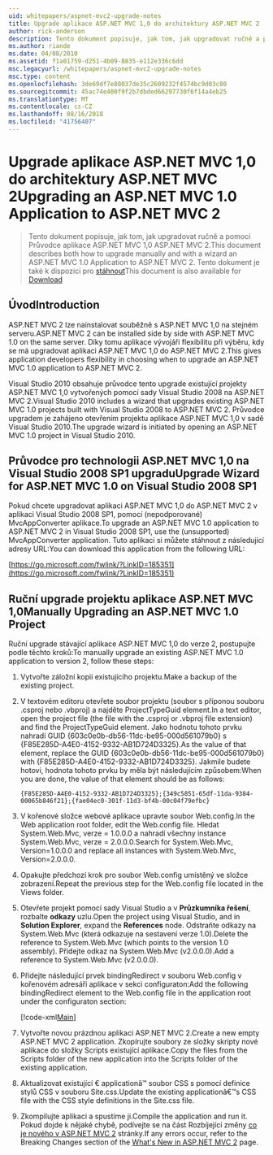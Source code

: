```yaml
---
uid: whitepapers/aspnet-mvc2-upgrade-notes
title: Upgrade aplikace ASP.NET MVC 1,0 do architektury ASP.NET MVC 2 | Dokumentace Microsoftu
author: rick-anderson
description: Tento dokument popisuje, jak tom, jak upgradovat ručně a pomocí Průvodce aplikace ASP.NET MVC 1,0 ASP.NET MVC 2. Tento dokument je také k dispozici pro d...
ms.author: riande
ms.date: 04/08/2010
ms.assetid: f1a01759-d251-4b09-8835-e112e336c6dd
msc.legacyurl: /whitepapers/aspnet-mvc2-upgrade-notes
msc.type: content
ms.openlocfilehash: 3de69df7e80037de35c2609232f4574bc9d03c80
ms.sourcegitcommit: 45ac74e400f9f2b7dbded66297730f6f14a4eb25
ms.translationtype: MT
ms.contentlocale: cs-CZ
ms.lasthandoff: 08/16/2018
ms.locfileid: "41756407"
---
```

<a name="upgrading-an-aspnet-mvc-10-application-to-aspnet-mvc-2"></a><span data-ttu-id="ff3b1-104">Upgrade aplikace ASP.NET MVC 1,0 do architektury ASP.NET MVC 2</span><span class="sxs-lookup"><span data-stu-id="ff3b1-104">Upgrading an ASP.NET MVC 1.0 Application to ASP.NET MVC 2</span></span>
====================
> <span data-ttu-id="ff3b1-105">Tento dokument popisuje, jak tom, jak upgradovat ručně a pomocí Průvodce aplikace ASP.NET MVC 1,0 ASP.NET MVC 2.</span><span class="sxs-lookup"><span data-stu-id="ff3b1-105">This document describes both how to upgrade manually and with a wizard an ASP.NET MVC 1.0 Application to ASP.NET MVC 2.</span></span> <span data-ttu-id="ff3b1-106">Tento dokument je také k dispozici pro [stáhnout](https://download.microsoft.com/download/F/1/6/F16F9AF9-8EF4-4845-BC97-639791D5699C/MVC2-Upgrade-Notes.pdf)</span><span class="sxs-lookup"><span data-stu-id="ff3b1-106">This document is also available for [Download](https://download.microsoft.com/download/F/1/6/F16F9AF9-8EF4-4845-BC97-639791D5699C/MVC2-Upgrade-Notes.pdf)</span></span>


## <a name="introduction"></a><span data-ttu-id="ff3b1-107">Úvod</span><span class="sxs-lookup"><span data-stu-id="ff3b1-107">Introduction</span></span>

<span data-ttu-id="ff3b1-108">ASP.NET MVC 2 lze nainstalovat souběžně s ASP.NET MVC 1,0 na stejném serveru.</span><span class="sxs-lookup"><span data-stu-id="ff3b1-108">ASP.NET MVC 2 can be installed side by side with ASP.NET MVC 1.0 on the same server.</span></span> <span data-ttu-id="ff3b1-109">Díky tomu aplikace vývojáři flexibilitu při výběru, kdy se má upgradovat aplikaci ASP.NET MVC 1,0 do ASP.NET MVC 2.</span><span class="sxs-lookup"><span data-stu-id="ff3b1-109">This gives application developers flexibility in choosing when to upgrade an ASP.NET MVC 1.0 application to ASP.NET MVC 2.</span></span>

<span data-ttu-id="ff3b1-110">Visual Studio 2010 obsahuje průvodce tento upgrade existující projekty ASP.NET MVC 1,0 vytvořených pomocí sady Visual Studio 2008 na ASP.NET MVC 2.</span><span class="sxs-lookup"><span data-stu-id="ff3b1-110">Visual Studio 2010 includes a wizard that upgrades existing ASP.NET MVC 1.0 projects built with Visual Studio 2008 to ASP.NET MVC 2.</span></span> <span data-ttu-id="ff3b1-111">Průvodce upgradem je zahájeno otevřením projektu aplikace ASP.NET MVC 1,0 v sadě Visual Studio 2010.</span><span class="sxs-lookup"><span data-stu-id="ff3b1-111">The upgrade wizard is initiated by opening an ASP.NET MVC 1.0 project in Visual Studio 2010.</span></span>

## <a name="upgrade-wizard-for-aspnet-mvc-10-on-visual-studio-2008-sp1"></a><span data-ttu-id="ff3b1-112">Průvodce pro technologii ASP.NET MVC 1,0 na Visual Studio 2008 SP1 upgradu</span><span class="sxs-lookup"><span data-stu-id="ff3b1-112">Upgrade Wizard for ASP.NET MVC 1.0 on Visual Studio 2008 SP1</span></span>

<span data-ttu-id="ff3b1-113">Pokud chcete upgradovat aplikaci ASP.NET MVC 1,0 do ASP.NET MVC 2 v aplikaci Visual Studio 2008 SP1, pomocí (nepodporované) MvcAppConverter aplikace.</span><span class="sxs-lookup"><span data-stu-id="ff3b1-113">To upgrade an ASP.NET MVC 1.0 application to ASP.NET MVC 2 in Visual Studio 2008 SP1, use the (unsupported) MvcAppConverter application.</span></span> <span data-ttu-id="ff3b1-114">Tuto aplikaci si můžete stáhnout z následující adresy URL:</span><span class="sxs-lookup"><span data-stu-id="ff3b1-114">You can download this application from the following URL:</span></span>

[https://go.microsoft.com/fwlink/?LinkID=185351](https://go.microsoft.com/fwlink/?LinkID=185351)

## <a name="manually-upgrading-an-aspnet-mvc-10-project"></a><span data-ttu-id="ff3b1-115">Ruční upgrade projektu aplikace ASP.NET MVC 1,0</span><span class="sxs-lookup"><span data-stu-id="ff3b1-115">Manually Upgrading an ASP.NET MVC 1.0 Project</span></span>

<span data-ttu-id="ff3b1-116">Ruční upgrade stávající aplikace ASP.NET MVC 1,0 do verze 2, postupujte podle těchto kroků:</span><span class="sxs-lookup"><span data-stu-id="ff3b1-116">To manually upgrade an existing ASP.NET MVC 1.0 application to version 2, follow these steps:</span></span>

1. <span data-ttu-id="ff3b1-117">Vytvořte záložní kopii existujícího projektu.</span><span class="sxs-lookup"><span data-stu-id="ff3b1-117">Make a backup of the existing project.</span></span>
2. <span data-ttu-id="ff3b1-118">V textovém editoru otevřete soubor projektu (soubor s příponou souboru .csproj nebo .vbproj) a najděte ProjectTypeGuid element.</span><span class="sxs-lookup"><span data-stu-id="ff3b1-118">In a text editor, open the project file (the file with the .csproj or .vbproj file extension) and find the ProjectTypeGuid element.</span></span> <span data-ttu-id="ff3b1-119">Jako hodnotu tohoto prvku nahradí GUID {603c0e0b-db56-11dc-be95-000d561079b0} s {F85E285D-A4E0-4152-9332-AB1D724D3325}.</span><span class="sxs-lookup"><span data-stu-id="ff3b1-119">As the value of that element, replace the GUID {603c0e0b-db56-11dc-be95-000d561079b0} with {F85E285D-A4E0-4152-9332-AB1D724D3325}.</span></span> <span data-ttu-id="ff3b1-120">Jakmile budete hotovi, hodnota tohoto prvku by měla být následujícím způsobem:</span><span class="sxs-lookup"><span data-stu-id="ff3b1-120">When you are done, the value of that element should be as follows:</span></span> 

    `{F85E285D-A4E0-4152-9332-AB1D724D3325};{349c5851-65df-11da-9384-00065b846f21};{fae04ec0-301f-11d3-bf4b-00c04f79efbc}`
3. <span data-ttu-id="ff3b1-121">V kořenové složce webové aplikace upravte soubor Web.config.</span><span class="sxs-lookup"><span data-stu-id="ff3b1-121">In the Web application root folder, edit the Web.config file.</span></span> <span data-ttu-id="ff3b1-122">Hledat System.Web.Mvc, verze = 1.0.0.0 a nahradí všechny instance System.Web.Mvc, verze = 2.0.0.0.</span><span class="sxs-lookup"><span data-stu-id="ff3b1-122">Search for System.Web.Mvc, Version=1.0.0.0 and replace all instances with System.Web.Mvc, Version=2.0.0.0.</span></span>
4. <span data-ttu-id="ff3b1-123">Opakujte předchozí krok pro soubor Web.config umístěný ve složce zobrazení.</span><span class="sxs-lookup"><span data-stu-id="ff3b1-123">Repeat the previous step for the Web.config file located in the Views folder.</span></span>
5. <span data-ttu-id="ff3b1-124">Otevřete projekt pomocí sady Visual Studio a v **Průzkumníka řešení**, rozbalte **odkazy** uzlu.</span><span class="sxs-lookup"><span data-stu-id="ff3b1-124">Open the project using Visual Studio, and in **Solution Explorer**, expand the **References** node.</span></span> <span data-ttu-id="ff3b1-125">Odstraňte odkazy na System.Web.Mvc (která odkazuje na sestavení verze 1.0).</span><span class="sxs-lookup"><span data-stu-id="ff3b1-125">Delete the reference to System.Web.Mvc (which points to the version 1.0 assembly).</span></span> <span data-ttu-id="ff3b1-126">Přidejte odkaz na System.Web.Mvc (v2.0.0.0).</span><span class="sxs-lookup"><span data-stu-id="ff3b1-126">Add a reference to System.Web.Mvc (v2.0.0.0).</span></span>
6. <span data-ttu-id="ff3b1-127">Přidejte následující prvek bindingRedirect v souboru Web.config v kořenovém adresáři aplikace v sekci configuraton:</span><span class="sxs-lookup"><span data-stu-id="ff3b1-127">Add the following bindingRedirect element to the Web.config file in the application root under the configuraton section:</span></span>   

    [!code-xml[Main](aspnet-mvc2-upgrade-notes/samples/sample1.xml)]
7. <span data-ttu-id="ff3b1-128">Vytvořte novou prázdnou aplikaci ASP.NET MVC 2.</span><span class="sxs-lookup"><span data-stu-id="ff3b1-128">Create a new empty ASP.NET MVC 2 application.</span></span> <span data-ttu-id="ff3b1-129">Zkopírujte soubory ze složky skripty nové aplikace do složky Scripts existující aplikace.</span><span class="sxs-lookup"><span data-stu-id="ff3b1-129">Copy the files from the Scripts folder of the new application into the Scripts folder of the existing application.</span></span>
8. <span data-ttu-id="ff3b1-130">Aktualizovat existující € applicationâ™ soubor CSS s pomocí definice stylů CSS v souboru Site.css.</span><span class="sxs-lookup"><span data-stu-id="ff3b1-130">Update the existing applicationâ€™s CSS file with the CSS style definitions in the Site.css file.</span></span>
9. <span data-ttu-id="ff3b1-131">Zkompilujte aplikaci a spustíme ji.</span><span class="sxs-lookup"><span data-stu-id="ff3b1-131">Compile the application and run it.</span></span> <span data-ttu-id="ff3b1-132">Pokud dojde k nějaké chybě, podívejte se na část Rozbíjející změny [co je nového v ASP.NET MVC 2](https://go.microsoft.com/fwlink/?LinkID=185038) stránky.</span><span class="sxs-lookup"><span data-stu-id="ff3b1-132">If any errors occur, refer to the Breaking Changes section of the [What's New in ASP.NET MVC 2](https://go.microsoft.com/fwlink/?LinkID=185038) page.</span></span>
